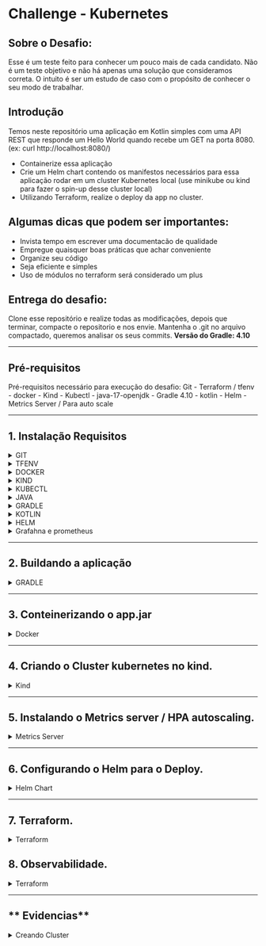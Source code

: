 # Challenge - Kubernetes

## Sobre o Desafio: 

Esse é um teste feito para conhecer um pouco mais de cada candidato. 
Não é um teste objetivo e não há apenas uma solução que consideramos correta. 
O intuito é ser um estudo de caso com o propósito de conhecer o seu modo de trabalhar.

## Introdução

Temos neste repositório uma aplicação em Kotlin simples com uma API REST que responde um Hello World quando recebe um GET na porta 8080. (ex: curl http://localhost:8080/)

* Containerize essa aplicação
* Crie um Helm chart contendo os manifestos necessários para essa aplicação rodar em um cluster Kubernetes local (use minikube ou kind para fazer o spin-up desse cluster local)
* Utilizando Terraform, realize o deploy da app no cluster.

## Algumas dicas que podem ser importantes:

* Invista tempo em escrever uma documentacão de qualidade
* Empregue quaisquer boas práticas que achar conveniente 
* Organize seu código
* Seja eficiente e simples
* Uso de módulos no terraform será considerado um plus

## Entrega do desafio:

Clone esse repositório e realize todas as modificações, depois que terminar, compacte o repositorio e nos envie. 
Mantenha o .git no arquivo compactado, queremos analisar os seus commits.
**Versão do Gradle: 4.10**

---

## **Pré-requisitos**

Pré-requisitos necessário para execução do desafio:
 Git - Terraform / tfenv - docker - Kind - Kubectl - java-17-openjdk - Gradle 4.10 - kotlin - Helm -  Metrics Server / Para auto scale

---

## **1. Instalação Requisitos**
<details>
<summary>GIT</summary>

1. Comando para instalação:
   ```bash
   sudo dnf install git -y
   ```
2. Validação:
   ```bash
   git --version
   ```
</details>
<details>
<summary>TFENV</summary>

1. Comando para instalação:
   ```bash
   Baixando o Tfenv:
   git clone https://github.com/tfutils/tfenv.git ~/.tfenv
   ```
2. Configuramdp:
   ```bash
   Adicionando a variavel de ambiente no bash_profile para poder chamar de qualquer diretório:
   echo 'export PATH="$HOME/.tfenv/bin:$PATH"' >> ~/.bash_profile
   ```
3. Auternativa para configurar:
   ```bash
   Auternativa ao bash profile:
   sudo ln -s ~/.tfenv/bin/* /usr/local/bin
   ```
4. Comando para validação:
   ```bash
   tfenv -v
   ```
5. Instalando o Terraform:
   ```bash
    Para instalar o terraform digite:
    tfenv install 1.8.3
    Aguarde concluir o download ai digite:
    tfenv use 1.8.3  
   ```
</details>
<details>
<summary>DOCKER</summary>

1. Adicione o repositório do Docker:
   ```bash
   sudo dnf config-manager --add-repo https://download.docker.com/linux/centos/docker-ce.repo
   ```
2. Com o repositório adicionado, instale o Docker, que é composto de três pacotes::
   ```bash
   sudo dnf install docker-ce docker-ce-cli containerd.io -y 
   ```
3. Após a conclusão da instalação, inicie o daemon do Docker e coloque na inicilização automatica::
   ```bash
   sudo systemctl start docker
   sudo systemctl enable docker
   sudo systemctl status docker
   ```
4. Executando o comando Docker sem Sudo (opcional):
   ```bash 
   Executando o comando Docker sem Sudo (opcional)
   Se você quiser evitar digitar sudo sempre que executar o comando docker, adicione seu nome de usuário ao grupo docker:
   sudo usermod -aG docker $(whoami)

   Se você precisar adicionar um usuário ao dockergrupo no qual não está logado, declare esse nome de usuário explicitamente usando:
   sudo usermod -aG docker nome_de_usuário_aqui
   ```
5. Ativando usuario sem root:
   ```bash
   OBS: Após a ação acime e necessario reiniciar o terminal.
   ```
</details>
<details>
<summary>KIND</summary>

1. Baixando o kind:
   ```bash
   [ $(uname -m) = x86_64 ] && curl -Lo ./kind https://kind.sigs.k8s.io/dl/v0.27.0/kind-linux-amd64
   ```
2. Transformando o binario em executavel:
   ```bash
   chmod +x ./kind
   ```
3. Configurando o kind para responder com o usuário em quaquer diretório:
   ```bash
   sudo mv ./kind /usr/local/bin/kind 
   ou
   sudo ln -s ~/kind /usr/local/bin/kind
   ```
4. Para validar e verificar a versão:
   ```bash
   kind --versiono
   ```
</details>
<details>
<summary>KUBECTL</summary>

1. Baixando o kubectl:
   ```bash
   curl -LO "https://dl.k8s.io/release/$(curl -L -s https://dl.k8s.io/release/stable.txt)/bin/linux/amd64/kubectl"
   ```
2. Transformando o binario em executavel:
   ```bash
   chmod +x kubectl
   ```
3. Configurando o kubectl para responder com o usuário em quaquer diretório:
   ```bash
   sudo mv ./kubectl /usr/local/bin/kubectl
   ou
   sudo ln -s ~/kubectl /usr/local/bin/kubectl
   ```
4. Para validar e verificar a versão:
   ```bash
   kubectl version --output=yaml
   ```
</details>
<details>
<summary>JAVA</summary>

1. Para instalar o JDK , execute o seguinte comando:
   ```bash
   sudo apt-get install openjdk-17-jdk
   ```
2. Para verificar a instalação, execute o seguinte comando:
   ```bash
   java -version
   ```
3. Configurando o kubectl para responder com o usuário em quaquer diretório:
   ```bash
   sudo mv ./kubectl /usr/local/bin/kubectl
   ou
   sudo ln -s ~/kubectl /usr/local/bin/kubectl
   ```
4. Para validar e verificar a versão:
   ```bash
   kubectl version --output=yaml
   ```
</details>
<details>
<summary>GRADLE</summary>

1. Instalar o Gradle usando SDKMAN! (Recomendado):
   ```bash
   Instalar o SDKMAN!
   curl -s "https://get.sdkman.io" | bash
   ```
2. Após a instalação, execute o seguinte comando para carregar o SDKMAN! no seu shell:
   ```bash
   source "$HOME/.sdkman/bin/sdkman-init.sh"
   ```
3. Agora, instale o Gradle usando o SDKMAN!:
   ```bash
   sdk install gradle 4.10
   OBS: Versão 4.10 foi feito download do site "https://gradle.org/next-steps/?version=4.10&format=all"
   ```
4. Para validar e verificar a versão:
   ```bash
   gradle --version
   ```
</details>
<details>
<summary>KOTLIN</summary>

1. Instalar o Kotlin usando SDKMAN! (Recomendado):
   ```bash
   sdk install kotlin 1.9.10
   ```
2. Após a instalação, execute o seguinte comando para validar a versão:
   ```bash
   kotlin -version
   ```
</details>
<details>
<summary>HELM</summary>

1. Abaixo, segue comando para download do Helm:
   ```bash
   curl -fsSL https://get.helm.sh/helm-v3.16.1-linux-amd64.tar.gz -o helm-linux-amd64.tar.gz
   ```
   2. Extraido pacote
   ```bash
   tar -zxvf helm-linux-amd64.tar.gz
   ```
   3 Movendo par o /usr/local/bin/ para chamar o binario de qualque lugar no servidor.
   ```bash
   sudo mv linux-amd64/helm /usr/local/bin/helm
   ```
   4. Validando a instalação e versão:
   ```bash
   helm version
   ```
</details>
<details>
<summary>Grafahna e prometheus</summary>

1. OBS:
   ```bash
   Ambos serão instalados via receita .
   ```
</details>

---

## **2. Buildando a aplicação**
<details>
<summary>GRADLE</summary>

1. Com o Gradle 4.10 instalado execute:
   ```bash
   Gradle inite - Ira verificar os pacotes e baixar os pendentes.
   Gradle build java application --continue  - Ira buikdar a app dando alguns bypass
   OBS: Provavelmnte será necessarios alguns troubleshooting
   ```
2. Validação:
   ```bash
   Ao concluir acesse o diretório /app/build/libs
   Valide que o arquivo app.jar foi criado.
   ```
</details>

---

## **3. Conteinerizando o app.jar**
<details>
<summary>Docker</summary>

1. Crie o Dockerfile com o cnteúdo abaixo:
   ```bash
   # Use uma imagem base com OpenJDK
   FROM openjdk:17-jdk-slim as build

   # Defina o diretório de trabalho dentro do container
   WORKDIR /app

   # Copie o arquivo JAR para dentro do container
   COPY target/app.jar /app/app.jar

   # Exponha a porta 8080 para o acesso externo
   EXPOSE 8080

   # Comando para rodar a aplicação
   ENTRYPOINT ["java", "-jar", "/app/app.jar"]
   ```
2. Construção da Imagem Docker: 
   ```bash
      No mesmo diretório que se encontra o dockerfile execute:
      docker build -t desafio-app .

      O Comando acima ira executar o dockerfile, e eas ações cotidas nele:
      Fazer o download da imagem: openjdk:17-jdk-slim
      Definir o /app como local de trabalho
      Ira copiar o arquivo que foi buildado "app.jar" para a pasta /app na imagem
      Espoem a porta que a aplicação será executada.
      E executa a app no container.
   ```

3. Testando a imagem: 
   ```bash
   Podemos testar a aplicação localmente executando o seguinte comando:
   docker run -p 8080:8080 desafio-app

   Agora bastar acessar no navegador: http://localhost:8080
   ou no terminal
   curl http://localhost:8080

   Em abos o retorno será o mesmo: Hello Word
   ```
   </details>

---

## **4. Criando o Cluster kubernetes no kind.**
<details>
<summary>Kind</summary>

 1. Criar o Cluster Kubernetes com Kind: 
   ```bash
   Criando um arquivo de configuração para provisionar o cluster com o Control-plane e 3 workers.
   Crie um arquivo .yml com o conteudo abaixo

   kind: Cluster
   apiVersion: kind.x-k8s.io/v1alpha4
   nodes:
     - role: control-plane
     - role: worker
     - role: worker
     - role: worker
   ```

2. Criar o Cluster Kubernetes com Kind: 
   ```bash
   Para chamar o arquivo e provisionar o cluster com 3 worker digite:

   kind create cluster --name desafio-app --config ./kind-cluster.yml
   ```
3. Importando imagem para o cluster:
   ```bash
    Par enviar a imagem para o cluster recem criado digite:
   
   kind load docker-image desafio-iti --name desafio-it

   Agora com nossa imagem pronta, vamos utiliza-la para deployar nossa aplicação.
   ```
</details>

---

## **5. Instalando o Metrics server / HPA autoscaling.**
<details>
<summary>Metrics Server</summary>

 1. Instalando e configurando o Metrics Server. 
   ```bash
   Execute o seguinte comando para instalar o Metrics Server:
   kubectl apply -f https://github.com/wancosta/desafio/blob/main/components.yaml
   ```
2. Com a instalação concluida vamos validar.
   ```bash
   Execute o seguinte comando para verificar se o Metrics Server está funcionando corretamente:
   kubectl get deployment metrics-server -n kube-system
   ```
</details>

---

## **6. Configurando o Helm para o Deploy.**
<details>
<summary>Helm Chart</summary>

 1. Agora, vamos criar um Helm Chart para facilitar o deploy da aplicação no Kubernetes.. 
   ```bash
   Crie um diretório para o Helm Chart:
   mkdir -p Chart/app

   Com o diretório criado execulte:
   helm create Chart

   Dentro desse diretório, veremos uma estrutura padrão criada pelo Helm. 
   Vamos focar principalmente nos arquivos values.yaml e chart.yaml.
   ```
 2. Ajustando o aquivo values.  
   ```bash
Edite o arquivo values.yaml para incluir informações sobre a imagem Docker.
Vamos ajustar para executar na porta correta.
OBS: Esse paraenetro " pullPolicy: IfNotPresent " e muito importe pois devido a ele
conseguimis utilizar a importada ao king sem a necessidade de baixar uma novo. 

   replicaCount: 1

   image:
     repository: meu-desafio
     pullPolicy: IfNotPresent 
     tag: latest

   service:
     type: ClusterIP
     port: 8080

   ingress:
     enabled: false

   resources: {}

   ```
 3. Ajustando o aquivos Chart.  
   ```bash
   No arquivo chart.yaml, vamos garantir que o contêiner use a imagem que acabamos de criar. 
   Certifique-se de que o contêiner é configurado para rodar na porta 8080:

apiVersion: apps/v1
kind: Deployment
metadata:
  name: {{ .Release.Name }}
  labels:
    app.kubernetes.io/name: {{ .Chart.Name }}
    app.kubernetes.io/instance: {{ .Release.Name }}
spec:
  replicas: {{ .Values.replicaCount }}
  selector:
    matchLabels:
      app.kubernetes.io/name: {{ .Chart.Name }}
      app.kubernetes.io/instance: {{ .Release.Name }}
  template:
    metadata:
      labels:
        app.kubernetes.io/name: {{ .Chart.Name }}
        app.kubernetes.io/instance: {{ .Release.Name }}
    spec:
      containers:
        - name: meu-desafio
          image: "{{ .Values.image.repository }}:{{ .Values.image.tag }}"
          imagePullPolicy: {{ .Values.image.pullPolicy }}
          ports:
            - containerPort: 8080
   ```
</details>

---

## **7. Terraform.**
<details>
<summary>Terraform</summary>

 1. Agora vamos criar a receita do terraforma para executar o Helm e depoiar a aplicação. 
   ```bash
   Crie uma pasta terraform mkdir terraform.
   Crie um arquivo main.tf onde iremos configurar nosso provider.
   Conforme abaixo:

   provider "helm" {
     kubernetes {
       config_path    = "~/.kube/config"
       config_context = "kind-desafio-app"
     }
   }

   resource "helm_release" "desafio_app" {
     name       = "desafio-app"
     chart      = "../Chart/app"
     namespace  = "default"

     set {
       name  = "image.repository"
       value = "desafio-app"
     }

     set {
       name  = "image.tag"
       value = "latest"
     }

     set {
       name  = "image.pullPolicy"
       value = "Never"
     }

     set {
       name  = "service.port"
       value = 8080
     }
   }
   ```

 2. Agora seá a reeita do arquivo de variaveis. 
   ```bash
   No diretório terraform crie o arquivo variable.tf

   variable "namespace" {
     default = "desafio-app"
   }

   variable "image_repository" {
     default = "desafio-app"
   }

   variable "image_tag" {
     default = "latest"
   }

   variable "image_pull_policy" {
     default = "Never"
   }

   variable "service_port" {
     default = 8080
   }
   ```
 3. Agora seá a reeita do arquivo de variaveis. 
   ```bash
   Com os arvos criados e no padrão vamos executala-los
   No memso diretório dos arquivos digite:
   terraforma init     -> Ira inicializar o terraform e baixar suads dependencias.
   terraform validate  -> Ira validar se seu codigo esta ok
   terraform fmt       -> Ira identar o código
   terraforma plan     -> Ele ira planeja toda execução e os retorna o que será criado.
   terraform apply     -> Aplica executando a crialção solicitada na receita no nosso caso o deploy da aplicação.
   ```
</details>

## **8. Observabilidade.**
<details>
<summary>Terraform</summary>

 1. Agora vomos instalar o Grafana e o Prometheus. 
   ```bash
   Vamos criar o diretório: mkdir observabilidade.
   Nele vamos criar dois arrquivos com a receita de instalação.
   vim prometheus-values.yaml com o conteudo abaixo:

   server:
     global:
       scrape_interval: 15s

     extraScrapeConfigs:
       - job_name: "desafio-app"
         metrics_path: "/actuator/prometheus"
         static_configs:
           - targets:
               - "desafio-app.default.svc.cluster.local:8080"


   Na sequencia ja crie o arquivo grafana-values.yaml, com o conteudo abaixo:

      adminPassword: admin

   service:
     type: NodePort

   datasources:
     datasources.yaml:
       apiVersion: apps/v1
       datasources:
         - name: Prometheus
           type: prometheus
           url: http://prometheus-server.monitoring.svc.cluster.local
           access: proxy
           isDefault: true

   dashboardProviders:
     dashboardproviders.yaml:
       apiVersion: apps/v1
       providers:
         - name: 'default'
           orgId: 1
           folder: ''
           type: file
           disableDeletion: false
           editable: true
           options:
             path: /var/lib/grafana/dashboards

   dashboards:
     default:
       kubernetes-cluster:
         gnetId: 315
         revision: 1
         datasource: Prometheus
       node-exporter:
         gnetId: 1860
         revision: 1
         datasource: Prometheus
       kubernetes-deployments:
         gnetId: 6417
         revision: 1
         datasource: Prometheus
       kubernetes-pods:
         gnetId: 3131
         revision: 1
         datasource: Prometheus
       sre-burn-rate:
         gnetId: 11074
         revision: 1
         datasource: Prometheus
       sre-latency:
         gnetId: 7587
         revision: 1
   ```

 2. Deployando a Observalidade "Grafana e Prometheus". 
   ```bash
   Agora adicione o repositorio com o comando:
   helm repo add grafana https://grafana.github.io/helm-charts

   Agora atualize suas bibliotecas com o comando:
   helm repo update
  
   Agora, dentro do diretório observabilidade digite:
   helm upgrade --install grafana grafana/grafana -f prometheus-value.yaml
  Aguarde concluir.

   Para validar a instalação grafana digite:
   kubectl get pods -l app=grafana
   ```
  </details>

---

## ** Evidencias**
<details>
<summary>Creando Cluster</summary>
 2. Conforme evidencias abaixo, cluster criado. 
<p align="center">
<img src="./evidencias/01-cluster_create.png" style="width:800px;height:600px;" />
</p>
